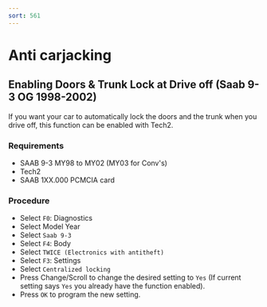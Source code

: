 ```yaml
---
sort: 561
---
```

# Anti carjacking

## Enabling Doors & Trunk Lock at Drive off (Saab 9-3 OG 1998-2002)

If you want your car to automatically lock the doors and the trunk when you drive off, this function can be enabled with Tech2.

### Requirements

* SAAB 9-3 MY98 to MY02 (MY03 for Conv's)
* Tech2
* SAAB 1XX.000 PCMCIA card

### Procedure

* Select `F0`: Diagnostics
* Select Model Year
* Select `Saab 9-3`
* Select `F4`: Body
* Select `TWICE (Electronics with antitheft)`
* Select `F3`: Settings
* Select `Centralized locking`
* Press Change/Scroll to change the desired setting to `Yes` (If current setting says `Yes` you already have the function enabled).
* Press `OK` to program the new setting.
